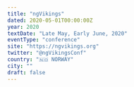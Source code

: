 ```yaml
---
title: "ngVikings"
dated: 2020-05-01T00:00:00Z
year: 2020
textDate: "Late May, Early June, 2020"
eventType: "conference"
site: "https://ngvikings.org"
twitter: "@ngVikingsConf"
country: "🇳🇴 NORWAY"
city: ""
draft: false
---
```

